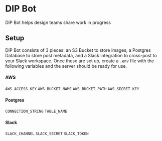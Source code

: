# DIP Bot

DIP Bot helps design teams share work in progress

## Setup

DIP Bot consists of 3 pieces: an S3 Bucket to store images, a Postgres Database to store post metadata, and a Slack integration to cross-post to your Slack workspace. Once these are set up, create a `.env` file with the following variables and the server should be ready for use.

#### AWS
`AWS_ACCESS_KEY`
`AWS_BUCKET_NAME`
`AWS_BUCKET_PATH`
`AWS_SECRET_KEY`

#### Postgres
`CONNECTION_STRING`
`TABLE_NAME`

#### Slack
`SLACK_CHANNEL`
`SLACK_SECRET`
`SLACK_TOKEN`
